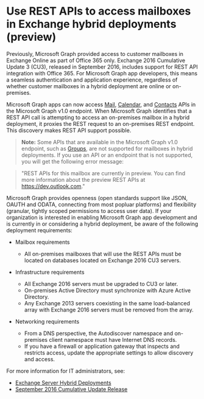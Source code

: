 # Use REST APIs to access mailboxes in Exchange hybrid deployments (preview)

Previously, Microsoft Graph provided access to customer mailboxes in Exchange Online as part of Office 365 only.
Exchange 2016 Cumulative Update 3 (CU3), released in September 2016, includes support for REST API integration with Office 365. For Microsoft Graph app developers, 
this means a seamless authentication and application experience, regardless of whether customer mailboxes in a hybrid deployment are  online or on-premises. 

Microsoft Graph apps can now access [Mail](http://graph.microsoft.io/en-us/docs/api-reference/v1.0/resources/message), [Calendar](http://graph.microsoft.io/en-us/docs/api-reference/v1.0/resources/calendar), and [Contacts](http://graph.microsoft.io/en-us/docs/api-reference/v1.0/resources/contact) APIs in the Microsoft Graph v1.0 endpoint. When Microsoft Graph identifies that a REST API call is attempting to access an on-premises mailbox in a hybrid deployment, it proxies the REST 
request to an on-premises REST endpoint. This discovery makes REST API support possible.

>**Note:** Some APIs that are available in the Microsoft Graph v1.0 endpoint, such as [Groups](http://graph.microsoft.io/en-us/docs/api-reference/v1.0/resources/group), are not supported for mailboxes in hybrid deployments. If you use an API or an endpoint that is not supported, you will get the following error message:

>"REST APIs for this mailbox are currently in preview. You can find more information about the preview REST APIs at https://dev.outlook.com."


Microsoft Graph provides openness (open standards support like JSON, OAUTH and ODATA, connecting from most popluar platforms)
and flexibility (granular, tightly scoped permissions to access user data). 
If your organization is interested in enabling Microsoft Graph app development and is currently in or considering a hybrid deployment, be aware of the following deployment requirements:

- Mailbox requirements

  - All on-premises mailboxes that will use the REST APIs must be located on databases located on Exchange 2016 CU3 servers. 

- Infrastructure requirements

  - All Exchange 2016 servers must be upgraded to CU3 or later.  
  - On-premises Active Directory must synchronize with Azure Active Directory.
  - Any Exchange 2013 servers coexisting in the same load-balanced array with Exchange 2016 servers must be removed from the array.

- Networking requirements

  - From a DNS perspective, the Autodiscover namespace and on-premises client namespace must have Internet DNS records. 
  - If you have a firewall or application gateway that inspects and restricts access, update the appropriate settings to allow discovery and access.


For more information for IT administrators, see:

- [Exchange Server Hybrid Deployments](https://technet.microsoft.com/en-us/library/jj200581(v=exchg.150).aspx)
- [September 2016 Cumulative Update Release](https://blogs.technet.microsoft.com/exchange/2016/09/20/released-september-2016-quarterly-exchange-updates/) 
